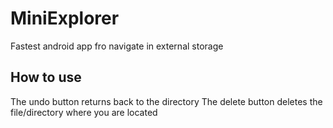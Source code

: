 <h1>MiniExplorer</h1>
Fastest android app fro navigate in external storage
<h2>How to use</h2>
The undo button returns back to the directory
The delete button deletes the file/directory where you are located
